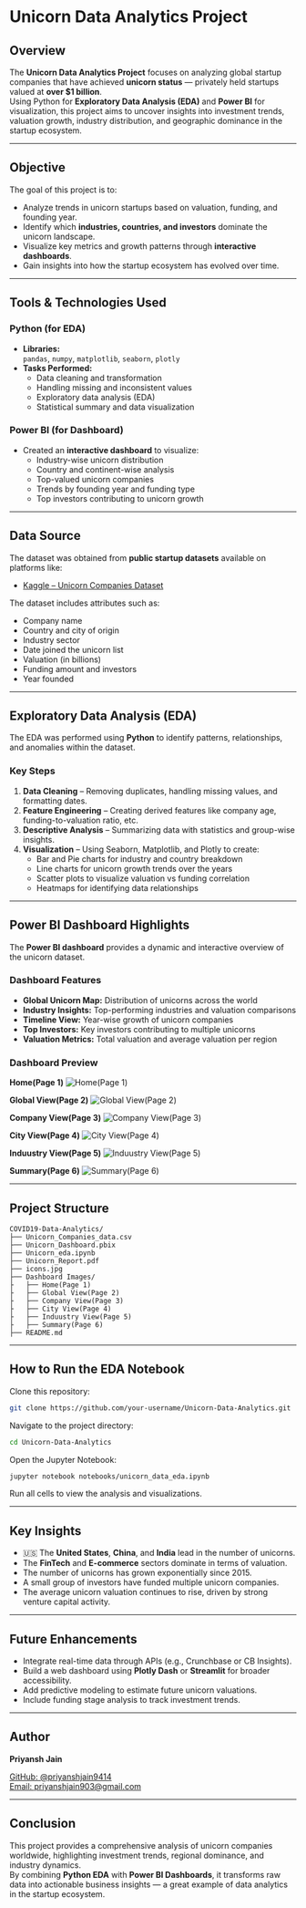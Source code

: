 #  Unicorn Data Analytics Project

##  Overview
The **Unicorn Data Analytics Project** focuses on analyzing global startup companies that have achieved **unicorn status** — privately held startups valued at **over $1 billion**.  
Using Python for **Exploratory Data Analysis (EDA)** and **Power BI** for visualization, this project aims to uncover insights into investment trends, valuation growth, industry distribution, and geographic dominance in the startup ecosystem.

---

##  Objective
The goal of this project is to:
- Analyze trends in unicorn startups based on valuation, funding, and founding year.
- Identify which **industries, countries, and investors** dominate the unicorn landscape.
- Visualize key metrics and growth patterns through **interactive dashboards**.
- Gain insights into how the startup ecosystem has evolved over time.

---

##  Tools & Technologies Used
###  **Python (for EDA)**
- **Libraries:**  
  `pandas`, `numpy`, `matplotlib`, `seaborn`, `plotly`
- **Tasks Performed:**  
  - Data cleaning and transformation  
  - Handling missing and inconsistent values  
  - Exploratory data analysis (EDA)  
  - Statistical summary and data visualization  

###  **Power BI (for Dashboard)**
- Created an **interactive dashboard** to visualize:  
  -  Industry-wise unicorn distribution  
  -  Country and continent-wise analysis  
  -  Top-valued unicorn companies  
  -  Trends by founding year and funding type  
  -  Top investors contributing to unicorn growth  

---

##  Data Source
The dataset was obtained from **public startup datasets** available on platforms like:
- [Kaggle – Unicorn Companies Dataset](https://www.kaggle.com/datasets)  

The dataset includes attributes such as:
- Company name  
- Country and city of origin  
- Industry sector  
- Date joined the unicorn list  
- Valuation (in billions)  
- Funding amount and investors  
- Year founded  

---

##  Exploratory Data Analysis (EDA)
The EDA was performed using **Python** to identify patterns, relationships, and anomalies within the dataset.

###  Key Steps
1. **Data Cleaning** – Removing duplicates, handling missing values, and formatting dates.  
2. **Feature Engineering** – Creating derived features like company age, funding-to-valuation ratio, etc.  
3. **Descriptive Analysis** – Summarizing data with statistics and group-wise insights.  
4. **Visualization** – Using Seaborn, Matplotlib, and Plotly to create:
   - Bar and Pie charts for industry and country breakdown  
   - Line charts for unicorn growth trends over the years  
   - Scatter plots to visualize valuation vs funding correlation  
   - Heatmaps for identifying data relationships  

---

##  Power BI Dashboard Highlights
The **Power BI dashboard** provides a dynamic and interactive overview of the unicorn dataset.

###  Dashboard Features
-  **Global Unicorn Map:** Distribution of unicorns across the world  
-  **Industry Insights:** Top-performing industries and valuation comparisons  
-  **Timeline View:** Year-wise growth of unicorn companies  
-  **Top Investors:** Key investors contributing to multiple unicorns  
-  **Valuation Metrics:** Total valuation and average valuation per region  

###  Dashboard Preview

**Home(Page 1)**
![Home(Page 1)](Dashboard%20Images/Home%20(Page%201).JPG)

**Global View(Page 2)**
![Global View(Page 2)](Dashboard%20Images/Global%20View%20(Page%202).JPG)

**Company View(Page 3)**
![Company View(Page 3)](Dashboard%20Images/Company%20View%20(Page%203).JPG)

**City View(Page 4)**
![City View(Page 4)](Dashboard%20Images/City%20View%20(Page%204).JPG)

**Induustry View(Page 5)**
![Induustry View(Page 5)](Dashboard%20Images/Industry%20View%20(Page%205).JPG)

**Summary(Page 6)**
![Summary(Page 6)](Dashboard%20Images/Summary%20(Page%206).JPG)

---

##  Project Structure
```
COVID19-Data-Analytics/
├── Unicorn_Companies_data.csv
├── Unicorn_Dashboard.pbix
├── Unicorn_eda.ipynb
├── Unicorn_Report.pdf
├── icons.jpg
├── Dashboard Images/
├   ├── Home(Page 1)
├   ├── Global View(Page 2)
├   ├── Company View(Page 3)
├   ├── City View(Page 4)
├   ├── Induustry View(Page 5)
├   ├── Summary(Page 6)
├── README.md
```

---

##  How to Run the EDA Notebook

Clone this repository:
```bash
git clone https://github.com/your-username/Unicorn-Data-Analytics.git
```

Navigate to the project directory:
```bash
cd Unicorn-Data-Analytics
```

Open the Jupyter Notebook:
```bash
jupyter notebook notebooks/unicorn_data_eda.ipynb
```
Run all cells to view the analysis and visualizations.

---

##  Key Insights
- 🇺🇸 The **United States**, **China**, and **India** lead in the number of unicorns.  
-  The **FinTech** and **E-commerce** sectors dominate in terms of valuation.  
-  The number of unicorns has grown exponentially since 2015.  
-  A small group of investors have funded multiple unicorn companies.  
-  The average unicorn valuation continues to rise, driven by strong venture capital activity.  

---

##  Future Enhancements
- Integrate real-time data through APIs (e.g., Crunchbase or CB Insights).  
- Build a web dashboard using **Plotly Dash** or **Streamlit** for broader accessibility.  
- Add predictive modeling to estimate future unicorn valuations.  
- Include funding stage analysis to track investment trends.  

---

##  Author
**Priyansh Jain**  

 [GitHub: @priyanshjain9414](https://github.com/priyanshjain9414)  
 [Email: priyanshjain903@gmail.com](mailto:priyanshjain903@gmail.com)


---

##  Conclusion
This project provides a comprehensive analysis of unicorn companies worldwide, highlighting investment trends, regional dominance, and industry dynamics.  
By combining **Python EDA** with **Power BI Dashboards**, it transforms raw data into actionable business insights — a great example of data analytics in the startup ecosystem.
